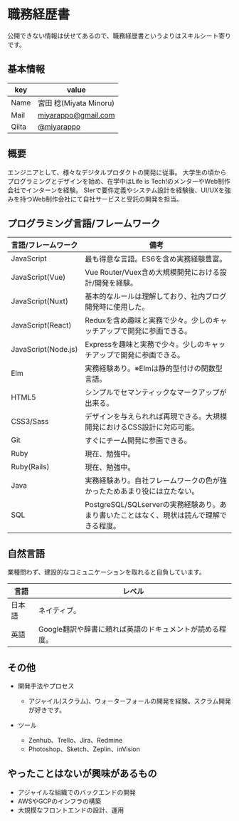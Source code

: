 # 職務経歴書
公開できない情報は伏せてあるので、職務経歴書というよりはスキルシート寄りです。

## 基本情報

|key|value|
|---|-----|
|Name|宮田 稔(Miyata Minoru)|
|Mail|miyarappo@gmail.com|
|Qiita|[@miyarappo](http://qiita.com/miyarappo)|

## 概要

エンジニアとして、様々なデジタルプロダクトの開発に従事。
大学生の頃からプログラミングとデザインを始め、在学中はLife is Tech!のメンターやWeb制作会社でインターンを経験。
SIerで要件定義やシステム設計を経験後、UI/UXを強みを持つWeb制作会社にて自社サービスと受託の開発を担当。

## プログラミング言語/フレームワーク

|言語/フレームワーク|備考|
|-----|------------|
|JavaScript|最も得意な言語。ES6を含め実務経験豊富。|
|JavaScript(Vue)|Vue Router/Vuex含め大規模開発における設計/開発を経験。|
|JavaScript(Nuxt)|基本的なルールは理解しており、社内ブログ開発時に使用した。|
|JavaScript(React)|Reduxを含め趣味と実務で少々。少しのキャッチアップで開発に参画できる。|
|JavaScript(Node.js)|Expressを趣味と実務で少々。少しのキャッチアップで開発に参画できる。|
|Elm|実務経験あり。※Elmは静的型付けの関数型言語。|
|HTML5|シンプルでセマンティックなマークアップが出来る。|
|CSS3/Sass|デザインを与えられれば再現できる。大規模開発におけるCSS設計に対応可能。|
|Git|すぐにチーム開発に参画できる。|
|Ruby|現在、勉強中。|
|Ruby(Rails)|現在、勉強中。|
|Java|実務経験あり。自社フレームワークの色が強かったためあまり役には立たない。|
|SQL|PostgreSQL/SQLserverの実務経験あり。あまり書いたことはなく、現状は読んで理解できる程度。|

## 自然言語
業種問わず、建設的なコミュニケーションを取れると自負しています。

|言語|レベル|
|-----|-----|
|日本語|ネイティブ。|
|英語|Google翻訳や辞書に頼れば英語のドキュメントが読める程度。|

## その他

- 開発手法やプロセス
  - アジャイル(スクラム)、ウォーターフォールの開発を経験。スクラム開発が好きです。

- ツール
  - Zenhub、Trello、Jira、Redmine
  - Photoshop、Sketch、Zeplin、inVision

## やったことはないが興味があるもの
- アジャイルな組織でのバックエンドの開発
- AWSやGCPのインフラの構築
- 大規模なフロントエンドの設計、運用
